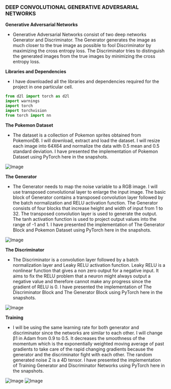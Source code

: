 ### **DEEP CONVOLUTIONAL GENERATIVE ADVERSARIAL NETWORKS**

**Generative Adversarial Networks**
- Generative Adversarial Networks consist of two deep networks Generator and Discriminator. The Generator generates the image as much closer to the true image as possible to fool Discriminator by maximizing the cross entropy loss. The Discriminator tries to distinguish the generated images from the true images by minimizing the cross entropy loss.

**Libraries and Dependencies**
- I have downloaded all the libraries and dependencies required for the project in one particular cell.

```javascript
from d2l import torch as d2l
import warnings
import torch   
import torchvision  
from torch import nn
```

**The Pokemon Dataset**
- The dataset is a collection of Pokemon sprites obtained from PokemonDB. I will download, extract and load the dataset. I will resize each image into 64X64 and normalize the data with 0.5 mean and 0.5 standard deviation. I have presented the implementation of Pokemon Dataset using PyTorch here in the snapshots.

![Image](https://github.com/ThinamXx/300Days__MachineLearningDeepLearning/blob/main/Images/Day%20188b.PNG)

**The Generator**
- The Generator needs to map the noise variable to a RGB image. I will use transposed convolutional layer to enlarge the input image. The basic block of Generator contains a transposed convolution layer followed by the batch normalization and RELU activation function. The Generator consists of four blocks that increase height and width of input from 1 to 32. The transposed convolution layer is used to generate the output. The tanh activation function is used to project output values into the range of -1 and 1. I have presented the implementation of The Generator Block and Pokemon Dataset using PyTorch here in the snapshots.

![Image](https://github.com/ThinamXx/300Days__MachineLearningDeepLearning/blob/main/Images/Day%20188a.PNG)

**The Discriminator**
- The Discriminator is a convolution layer followed by a batch normalization layer and Leaky RELU activation function. Leaky RELU is a nonlinear function that gives a non zero output for a negative input. It aims to fix the RELU problem that a neuron might always output a negative value and therefore cannot make any progress since the gradient of RELU is 0. I have presented the implementation of The Discriminator Block and The Generator Block using PyTorch here in the snapshots.

![Image](https://github.com/ThinamXx/300Days__MachineLearningDeepLearning/blob/main/Images/Day%20189.PNG)

**Training**
- I will be using the same learning rate for both generator and discriminator since the networks are similar to each other. I will change β1 in Adam from 0.9 to 0.5. It decreases the smoothness of the momentum which is the exponentially weighted moving average of past gradients to take care of the rapid changing gradients because the generator and the discriminator fight with each other. The random generated noise Z is a 4D tensor. I have presented the implementation of Training Generator and Discriminator Networks using PyTorch here in the snapshots. 

![Image](https://github.com/ThinamXx/300Days__MachineLearningDeepLearning/blob/main/Images/Day%20190a.PNG)
![Image](https://github.com/ThinamXx/300Days__MachineLearningDeepLearning/blob/main/Images/Day%20190b.PNG)
